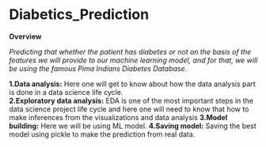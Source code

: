 # Diabetics_Prediction

**Overview**

*Predicting that whether the patient has diabetes or not on the basis of the features we will provide to our machine learning model, and for that, we will be using the famous Pima Indians Diabetes Database.*

**1.Data analysis:** Here one will get to know about how the data analysis part is done in a data science life cycle.<br/>
**2.Exploratory data analysis:** 
EDA is one of the most important steps in the data science project life cycle and here one will need to know that how to make inferences from the visualizations and data analysis
**3.Model building:** 
Here we will be using ML model.
**4.Saving model:** 
Saving the best model using pickle to make the prediction from real data.
